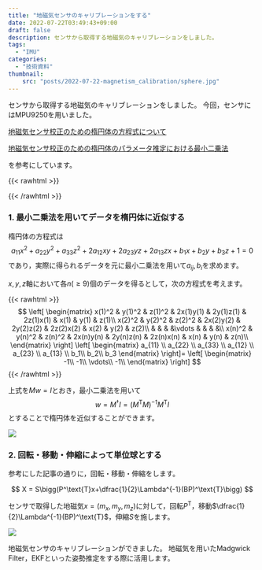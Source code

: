 ```yaml
---
title: "地磁気センサのキャリブレーションをする"
date: 2022-07-22T03:49:43+09:00
draft: false
description: センサから取得する地磁気のキャリブレーションをしました。
tags:
  - "IMU"
categories:
  - "技術資料"
thumbnail:
    src: "posts/2022-07-22-magnetism_calibration/sphere.jpg"
---
```


センサから取得する地磁気のキャリブレーションをしました。
今回，センサにはMPU9250を用いました。

<!--more-->

[地磁気センサ校正のための楕円体の方程式について](https://rikei-tawamure.com/entry/2021/09/27/111205)

[地磁気センサ校正のための楕円体のパラメータ推定における最小二乗法](https://rikei-tawamure.com/entry/2021/10/07/211725)

を参考にしています。

{{< rawhtml >}}
<script src="https://cdnjs.cloudflare.com/ajax/libs/mathjax/2.7.4/MathJax.js?config=TeX-AMS-MML_HTMLorMML"></script>
<script type="text/x-mathjax-config">
    MathJax.Hub.Config({tex2jax: {inlineMath: [['$','$'], ['\\(','\\)']]}});
</script>
{{< /rawhtml >}}

### 1. 最小二乗法を用いてデータを楕円体に近似する
楕円体の方程式は
$$
a_{11}x^2+a_{22}y^2+a_{33}z^2+2a_{12}xy+2a_{23}yz+2a_{13}zx+b_1x+b_2y+b_3z+1=0
$$
であり，実際に得られるデータを元に最小二乗法を用いて$a_{ij},b_i$を求めます。

$x,y,z$軸において各$n(\geq9)$個のデータを得るとして，次の方程式を考えます。

{{< rawhtml >}}
$$
\left[
\begin{matrix}
    x(1)^2  & y(1)^2 & z(1)^2 & 2x(1)y(1) & 2y(1)z(1) & 2z(1)x(1) & x(1) & y(1) & z(1)\\
    x(2)^2  & y(2)^2 & z(2)^2 & 2x(2)y(2) & 2y(2)z(2) & 2z(2)x(2) & x(2) & y(2) & z(2)\\
    & & & &\vdots & & & &\\
    x(n)^2  & y(n)^2 & z(n)^2 & 2x(n)y(n) & 2y(n)z(n) & 2z(n)x(n) & x(n) & y(n) & z(n)\\
\end{matrix}
\right]
\left[
\begin{matrix}
    a_{11}  \\
    a_{22}  \\
    a_{33}  \\
    a_{12}  \\
    a_{23}  \\
    a_{13}  \\
    b_1\\
    b_2\\
    b_3
\end{matrix}
\right]=
\left[
\begin{matrix}
    -1\\
    -1\\
    \vdots\\
    -1\\
\end{matrix}
\right]
$$
{{< /rawhtml >}}

上式を$Mw=I$とおき，最小二乗法を用いて
$$
w = M^\dagger I=(M^\text{T}M)^{-1}M^\text{T}I
$$
とすることで楕円体を近似することができます。

![](https://i.imgur.com/nHxCWyI.jpg)

### 2. 回転・移動・伸縮によって単位球とする
参考にした記事の通りに，回転・移動・伸縮をします。

$$
X = S\bigg(P^\text{T}x+\dfrac{1}{2}\Lambda^{-1}(BP)^\text{T}\bigg)
$$

センサで取得した地磁気$x=(m_x, m_y,m_z)$に対して，回転$P^\text{T}$，移動$\dfrac{1}{2}\Lambda^{-1}(BP)^\text{T}$，伸縮$S$を施します。

![](https://i.imgur.com/KvFMI2f.jpg)

地磁気センサのキャリブレーションができました。
地磁気を用いたMadgwick Filter，EKFといった姿勢推定をする際に活用します。
